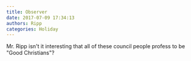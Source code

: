 ```yaml
---
title: Observer
date: 2017-07-09 17:34:13
authors: Ripp
categories: Holiday
---
```


 Mr. Ripp isn't it interesting that all of these council people profess to be "Good Christians"?